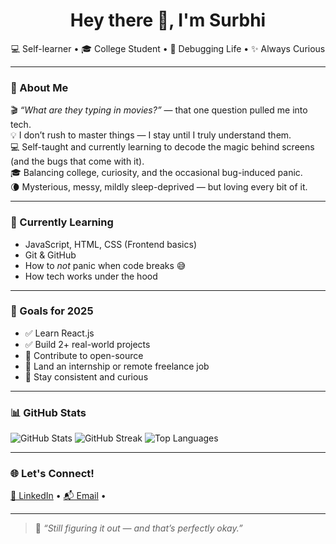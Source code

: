 <h1 align="center">Hey there 👋, I'm Surbhi</h1>

<p align="center">
💻 Self-learner • 🎓 College Student • 🐛 Debugging Life • ✨ Always Curious  
</p>

---

### 🧠 About Me
🎬 *“What are they typing in movies?”* — that one question pulled me into tech.  
💡 I don’t rush to master things — I stay until I truly understand them.  
💻 Self-taught and currently learning to decode the magic behind screens (and the bugs that come with it).  
🎓 Balancing college, curiosity, and the occasional bug-induced panic.  
🌘 Mysterious, messy, mildly sleep-deprived — but loving every bit of it.

---

### 🔧 Currently Learning
- JavaScript, HTML, CSS (Frontend basics)  
- Git & GitHub  
- How to *not* panic when code breaks 😅  
- How tech works under the hood  

---

### 🎯 Goals for 2025
- ✅ Learn React.js  
- ✅ Build 2+ real-world projects  
- 🔄 Contribute to open-source  
- 🔄 Land an internship or remote freelance job  
- 🔄 Stay consistent and curious  

---


### 📊 GitHub Stats

<img src="https://github-readme-stats.vercel.app/api?username=surbhijadav&show_icons=true&theme=radical" alt="GitHub Stats" />

<img src="https://github-readme-streak-stats.vercel.app/?user=surbhijadav&theme=radical" alt="GitHub Streak" />

<img src="https://github-readme-stats.vercel.app/api/top-langs/?username=surbhijadav&layout=compact&theme=radical" alt="Top Languages" />


---

### 🌐 Let's Connect!
<p align="left">
  <a href="https://www.linkedin.com/in/https://www.linkedin.com/in/surbhi-jadav-19004a307" target="_blank">💼 LinkedIn</a>  
  •  
  <a href="mailto:jadavsubhu04@outlook.com">📬 Email</a>  
  •
</p>

---

> 🧩 *“Still figuring it out — and that’s perfectly okay.”*

